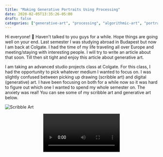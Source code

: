```yaml
---
title: "Making Generative Portraits Using Processing"
date: 2020-02-05T13:35:26-05:00
draft: false
categories: ["generative-art", "processing", "algorithmic-art", "portrait"]
---
```


Hi everyone! :wave: Haven't talked to you guys for a while. Hope things are going well on your end. Last semester I was studying abroad in Budapest but now I am back at Colgate. I had the time of my life traveling all over Europe and meeting/staying with interesting people. I will try to write an article about that soon. Till then sit tight and enjoy this article about generative art.

I am taking an advanced studio projects class at Colgate. For this class, I had the opportunity to pick whatever medium I wanted to focus on. I was slightly confused between picking up drawing (scribble art) and digital (generative) art. I have been focusing on both for a while now so it was hard to figure out which one I wanted to spend my whole semester on. The anxiety was real! You can see some of my scribble art and generative art below.

![Scribble Art](/images/generative-art-project/breaking-bad.jpg)


<video controls loop src="/images/processing/art11.mp4" width="50%" style="margin: 0 auto; display: block; margin-bottom: 50px;" autoplay="true" />

<video controls loop src="/images/processing/art10.mp4" width="50%" style="margin: 0 auto; display: block; margin-bottom: 50px;" autoplay="true" />

Instead of deciding to pick up one of these I decided to challenge myself by picking both! I asked myself, is it possible to come up with an algorithm that can generate scribble art from a source image? Early research suggested that it was doable and for the first assignment I settled on working with generative scribble art for this class.

I searched around and found some resources. I haven't worked with processing too much. I have spent only a month or two at max exploring the program so it was a nice opportunity to get to know the program better as well.

A useful resource was [this](https://discourse.processing.org/t/curve-density-over-an-image/3210/12). [Jason](https://stirman.net/) shared high-level details for the algorithm he was using to make portraits like this:

![Stirman Portrait](https://aws1.discourse-cdn.com/standard10/uploads/processingfoundation1/original/2X/d/db5e48f76c42d6fdc7e78339cb0f35baeb37ac25.png)

The other night I sat down and decided to come up with an algorithm for this (inspired by Jason's algorithm) and this is the output I got:

![Source Image](/images/generative-art-project/marilyn.jpg)

![Output Image](/images/generative-art-project/marilyn-output.jpg)

If you re-run the algorithm it will produce a slightly different output (this is where the term generative comes in):

<video controls loop src="/images/generative-art-project/output.mp4" width="100%" style="margin: 0 auto; display: block; margin-bottom: 50px;" autoplay="true" />

My algorithm varies slightly from Jason's algorithm in the way it generates scribbles outside the main portrait. I like these kinds of scribbles so I explicitly tried to add them in at random locations.

This is just the very basic version of the algorithm. There are a bunch of things I want to change:

1. Make sure there are fewer scribbles over "white" areas in the source image
1. Vary the weight of the scribbles
1. Maybe try different colors
1. Reduce the total number of scribbles

By the end of this semester, I also plan on making a plotter so that I can add more "physical" touch to my generative art pieces. Currently, it feels very detached from me as an artist and I think making a plotter will help change that and will also indulge the "engineer" side of me.

If you have any ideas/improvements/suggestions I am all ears :smile: I will see you in the next article! :heart: 